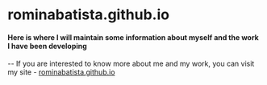 # rominabatista.github.io

#### Here is where I will maintain some information about myself and the work I have been developing
--
If you are interested to know more about me and my work, you can visit my site - [rominabatista.github.io](rominabatista.github.io)
